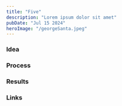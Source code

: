 ```yaml
---
title: "Five"
description: "Lorem ipsum dolor sit amet"
pubDate: "Jul 15 2024"
heroImage: "/georgeSanta.jpeg"
---
```


### Idea

### Process

### Results

### Links
